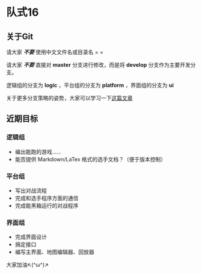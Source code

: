 ﻿# 队式16

## 关于Git
请大家 ***不要*** 使用中文文件名或目录名 = =

请大家 ***不要*** 直接对 **master** 分支进行修改，而是将 **develop** 分支作为主要开发分支。

逻辑组的分支为 **logic** ，平台组的分支为 **platform** ，界面组的分支为 **ui**

关于更多分支策略的姿势，大家可以学习一下[这篇文章](http://www.ruanyifeng.com/blog/2012/07/git.html)

## 近期目标

### 逻辑组
* 编出能跑的游戏……
* 能否提供 Markdown/LaTex 格式的选手文档？（便于版本控制）

### 平台组
* 写出对战流程
* 完成和选手程序方面的通信
* 完成能黑箱运行的对战程序

### 界面组
* 完成界面设计
* 搞定接口
* 编写主界面、地图编辑器、回放器

大家加油↖(^ω^)↗
